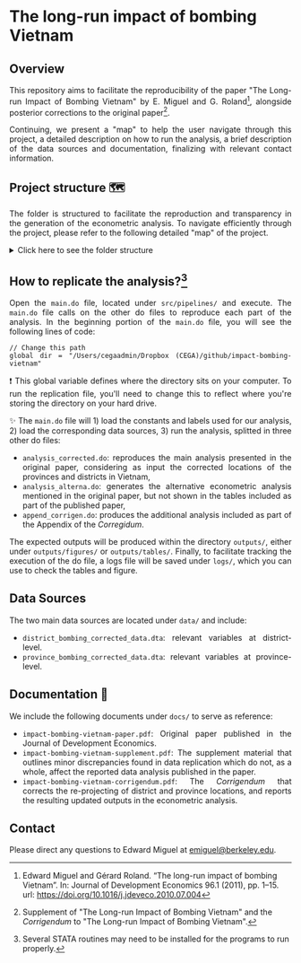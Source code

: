# The long-run impact of bombing Vietnam

## Overview

<div align="justify">

This repository aims to facilitate the reproducibility of the paper "The Long-run Impact of Bombing Vietnam" by E. Miguel and G. Roland[^1], alongside posterior corrections to the original paper[^2].

Continuing, we present a "map" to help the user navigate through this project, a detailed description on how to run the analysis, a brief description of the data sources and documentation, finalizing with relevant contact information.

</div>

## Project structure :world_map:

<div align="justify">

The folder is structured to facilitate the reproduction and transparency in the generation of the econometric analysis. To navigate efficiently through the project, please refer to the following detailed "map" of the project.

</div>

<details>
  <summary> Click here to see the folder structure </summary>

```
├── README.md          <- The top-level README for users.
├── data
│   ├── clean          <- Data used as input for the analysis.
│     ├── district_bombing_corrected_data.dta
│     └── province_bombing_corrected_data.dta
│
├── docs               <- Documentation associated with the paper.
│   └── impact-bombing-vietnam-supplement.pdf   
│   └── impact-bombing-vietnam-corrigendum.pdf   
│   └── impact-bombing-vietnam-paper.pdf    
│
├── outputs            <- Outputs produced by the source code
│   └── figures        <- Generated graphics and figures to be used in reporting
│   └── tables         <- Generated tables to be used in reporting
│
└── src                <- Source code for to reproduce analysis
    ├── general        <- Scripts contaning the constants used in the project. 
    │   ├──  constants.do
    │   ├──  lab_dis.do
    │   └──  lab_pro.do
    │
    └── pipelines      <- Scripts contaning the main code to reproduce the analysis.
        ├──  main.do
        ├──  analysis_alterna.do
        ├──  analysis_corrected.do
        └──  append_corrigen.do 

```

</details>

## How to replicate the analysis?[^3]  

<div align="justify">

Open the `main.do` file, located under `src/pipelines/` and execute. The `main.do` file calls on the other do files to reproduce each part of the analysis. In the beginning portion of the `main.do` file, you will see the following lines of code:

```{stata}
// Change this path
global dir = "/Users/cegaadmin/Dropbox (CEGA)/github/impact-bombing-vietnam"
```

:exclamation: This global variable defines where the directory sits on your computer. To run the replication file, you'll need to change this to reflect where you're storing the directory on your hard drive.

:sparkles: The `main.do` file will 1) load the constants and labels used for our analysis, 2) load the corresponding data sources, 3) run the analysis, splitted in three other do files:

+ `analysis_corrected.do`: reproduces the main analysis presented in the original paper, considering as input the corrected locations of the provinces and districts in Vietnam, 
+ `analysis_alterna.do`: generates the alternative econometric analysis mentioned in the original paper, but not shown in the tables included as part of the published paper,
+ `append_corrigen.do`: produces the additional analysis included as part of the Appendix of the *Corregidum*.

The expected outputs will be produced within the directory `outputs/`, either under `outputs/figures/` or `outputs/tables/`. Finally, to facilitate tracking the execution of the do file, a logs file will be saved under `logs/`, which you can use to check the tables and figure. 

</div>

## Data Sources

<div align="justify">


The two main data sources are located under `data/` and include:

+ `district_bombing_corrected_data.dta`: relevant variables at district-level.
+ `province_bombing_corrected_data.dta`: relevant variables at province-level.

</div>

## Documentation :newspaper:

<div align="justify">

We include the following documents under `docs/` to serve as reference:

+ `impact-bombing-vietnam-paper.pdf`: Original paper published in the Journal of Development Economics.
+ `impact-bombing-vietnam-supplement.pdf`: The supplement material that outlines minor discrepancies found in data replication which do not, as a whole, affect the reported data analysis published in the paper.
+ `impact-bombing-vietnam-corrigendum.pdf`: The *Corrigendum* that corrects the re-projecting of district and
province locations, and reports the resulting updated outputs in the econometric analysis.

</div>

## Contact

Please direct any questions to  Edward Miguel at emiguel@berkeley.edu. 







[^1]: Edward Miguel and Gérard Roland. “The long-run impact of bombing Vietnam”. In: Journal of Development Economics 96.1 (2011), pp. 1–15. url:  https://doi.org/10.1016/j.jdeveco.2010.07.004

[^2]: Supplement of "The Long-run Impact of Bombing Vietnam" and the *Corrigendum* to "The Long-run Impact of Bombing Vietnam". 

[^3]: Several STATA routines may need to be installed for the programs to run properly. 

